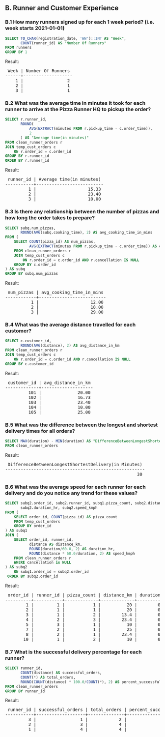 ## B. Runner and Customer Experience

### B.1 How many runners signed up for each 1 week period? (i.e. week starts 2021-01-01)

```SQL
SELECT TO_CHAR(registration_date, 'WW')::INT AS "Week", 
       COUNT(runner_id) AS "Number Of Runners"
FROM runners
GROUP BY 1
```

Result:

<pre>
 Week | Number Of Runners 
------+-------------------
    1 |                 2
    2 |                 1
    3 |                 1
</pre>

### B.2 What was the average time in minutes it took for each runner to arrive at the Pizza Runner HQ to pickup the order?

```SQL
SELECT r.runner_id, 
       ROUND(
           AVG(EXTRACT(minutes FROM r.pickup_time - c.order_time)), 
           2
       ) AS "Average time(in minutes)"
FROM clean_runner_orders r
JOIN temp_cust_orders c
    ON r.order_id = c.order_id
GROUP BY r.runner_id
ORDER BY r.runner_id
```

Result:

<pre>
 runner_id | Average time(in minutes) 
-----------+--------------------------
         1 |                    15.33
         2 |                    23.40
         3 |                    10.00
</pre>

### B.3 Is there any relationship between the number of pizzas and how long the order takes to prepare?

```SQL
SELECT subq.num_pizzas,
       ROUND(AVG(subq.cooking_time), 2) AS avg_cooking_time_in_mins
FROM (
    SELECT COUNT(pizza_id) AS num_pizzas, 
           AVG(EXTRACT(minutes FROM r.pickup_time - c.order_time)) AS cooking_time
    FROM clean_runner_orders r
    JOIN temp_cust_orders c
        ON r.order_id = c.order_id AND r.cancellation IS NULL
    GROUP BY c.order_id
) AS subq
GROUP BY subq.num_pizzas
```

Result:

<pre>
 num_pizzas | avg_cooking_time_in_mins 
------------+--------------------------
          1 |                    12.00
          2 |                    18.00
          3 |                    29.00
</pre>

### B.4 What was the average distance travelled for each customer?

```SQL
SELECT c.customer_id,
       ROUND(AVG(distance), 2) AS avg_distance_in_km 
FROM clean_runner_orders r
JOIN temp_cust_orders c
    ON r.order_id = c.order_id AND r.cancellation IS NULL
GROUP BY c.customer_id
```

Result:

<pre>
 customer_id | avg_distance_in_km 
-------------+--------------------
         101 |              20.00
         102 |              16.73
         103 |              23.40
         104 |              10.00
         105 |              25.00
</pre>

### B.5 What was the difference between the longest and shortest delivery times for all orders?

```SQL
SELECT MAX(duration) - MIN(duration) AS "DifferenceBetweenLongestShortestDelivery(in Minutes)"
FROM clean_runner_orders
```

Result:

<pre>
 DifferenceBetweenLongestShortestDelivery(in Minutes) 
------------------------------------------------------
                                                   30
</pre>

### B.6 What was the average speed for each runner for each delivery and do you notice any trend for these values?

```SQL
SELECT subq2.order_id, subq2.runner_id, subq1.pizza_count, subq2.distance_km,
       subq2.duration_hr, subq2.speed_kmph
FROM (
    SELECT order_id, COUNT(pizza_id) AS pizza_count
    FROM temp_cust_orders
    GROUP BY order_id
) AS subq1
JOIN (
    SELECT order_id, runner_id, 
           distance AS distance_km, 
           ROUND(duration/60.0, 2) AS duration_hr,
           ROUND(distance * 60.0/duration, 2) AS speed_kmph
    FROM clean_runner_orders r
    WHERE cancellation is NULL
) AS subq2
    ON subq1.order_id = subq2.order_id
 ORDER BY subq2.order_id
```

Result:

<pre>
 order_id | runner_id | pizza_count | distance_km | duration_hr | speed_kmph 
----------+-----------+-------------+-------------+-------------+------------
        1 |         1 |           1 |          20 |        0.53 |      37.50
        2 |         1 |           1 |          20 |        0.45 |      44.44
        3 |         1 |           2 |        13.4 |        0.33 |      40.20
        4 |         2 |           3 |        23.4 |        0.67 |      35.10
        5 |         3 |           1 |          10 |        0.25 |      40.00
        7 |         2 |           1 |          25 |        0.42 |      60.00
        8 |         2 |           1 |        23.4 |        0.25 |      93.60
       10 |         1 |           2 |          10 |        0.17 |      60.00
</pre>

### B.7 What is the successful delivery percentage for each runner?

```SQL
SELECT runner_id, 
       COUNT(distance) AS successful_orders,
       COUNT(*) AS total_orders,
       ROUND(COUNT(distance) * 100.0/COUNT(*), 2) AS percent_successful_delivery
FROM clean_runner_orders
GROUP BY runner_id
```

Result:

<pre>
 runner_id | successful_orders | total_orders | percent_successful_delivery 
-----------+-------------------+--------------+-----------------------------
         3 |                 1 |            2 |                       50.00
         2 |                 3 |            4 |                       75.00
         1 |                 4 |            4 |                      100.00
</pre>